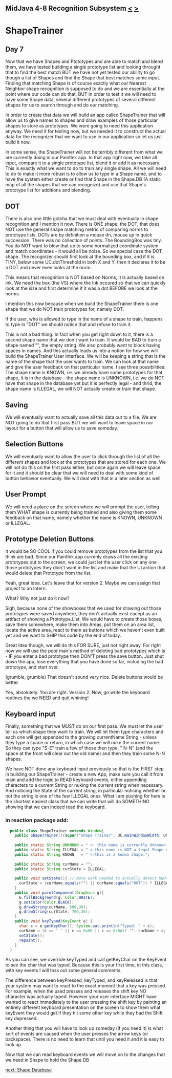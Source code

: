 ## MidJava 4-8 Recognition Subsystem [&LT;](MJ0407.md) [&GT;](MJ0409.md)
  
# ShapeTrainer
## Day 7

Now that we have Shapes and Ptototypes and are able to match and blend them, we have tested building a single prototype list and looking throught that to find the best match BUT we have not yet tested our ability to go though a list of Shapes and find the Shape that best matches some input. Finding that matching Shape is of course exactly what our Nearest Neighbor shape recognition is supposed to do and we are essentially at the point where our code can do that, BUT in order to test it we will need to have some Shape data, several different prototypes of several different shapes for us to search through and do our matching.

In order to create that data we will build an app called ShapeTrainer that will allow us to give names to shapes and draw examples of those particular shapes to store as prototypes. We were going to need this application anyway. We need it for testing now, but we needed it to construct the actual data for the recognizer that we want to use in our application so let us just build it now.

In some sense, the ShapeTrainer will not be terribly different from what we are currently doing in our PaintInk app. In that app right now, we take all input, compare it to a single prototype list, blend it or add it as necessary. This is exactly what we want to do to train any single shape. All we will need to do to make it more robust is to allow us to type in a Shape name, and to have the system either create or find that Shape in the Shape.DB (A static map of all the shapes that we can recognize) and use that Shape's prototype list for additions and blending.

## DOT

There is also one little gotcha that we must deal with eventually in shape recognition and I mention it now. There is ONE shape, the DOT, that does NOT use the general shape matching metric of comparing norms to prototype lists. DOTs are by definition a mouse dn, mouse up in quick succession. There was no collection of points. The BoundingBox was tiny. You do NOT want to blow that up to some normalized coordinate system and match coordinates - it would all be noise. So we special case the DOT shape. The recognizer should first look at the bounding box, and if it is TINY, below some UC.dotThreshold in both X and Y, then it declares it to be a DOT and never even looks at the norm.

This means that recognition is NOT based on Norms, it is actually based on Ink. We need the box (the VS) where the Ink occured so that we can quickly look at the size and first determine if it was a dot BEFORE we look at the norms.

I mention this now because when we build the ShapeTrainer there is one shape that we do NOT train prototypes for, namely DOT.

If the user, who is allowed to type in the name of a shape to train, happens to type in "DOT" we should notice that and refuse to train it.

This is not a bad thing. In fact when you get right down to it, there is a second shape name that we don't want to train. It would be BAD to train a shape named "", the empty string. We also probably want to block having spaces in names. And this actually leads us into a notion for how we will build the ShapeTrainer User Interface. We will be keeping a string that is the name of the shape that the user wants to train. We can look at that name and give the user feedback on that particular name. I see three possibilities: The shape name is KNOWN, i.e. we already have some prototypes for that shape, it is in the database - the shape name is UNKNOWN, i.e. we do NOT have that shape in the database yet but it is perfectly legal - and thrid, the shape name is ILLEGAL, we will NOT actually create or train that shape.

## Saving

We will eventually want to actually save all this data out to a file. We are NOT going to do that first pass BUT we will want to leave space in our layout for a button that will allow us to save someday.

## Selection Buttons

We will eventually want to allow the user to click through the list of all the different shapes and look at the prototypes that are stored for each one. We will not do this on the first pass either, but once again we will leave space for it and it should be clear that we will need to deal with some kind of button behavior eventually. We will deal with that in a later section as well.

## User Prompt

We will need a place on the screen where we will prompt the user, telling them WHAT shape is currently being trained and also giving them some feedback on that name, namely whether the name is KNOWN, UNKNOWN or ILLEGAL.

## Prototype Deletion Buttons

It would be SO COOL if you could remove prototypes from the list that you think are bad. Since our PaintInk app currenly draws all the existing prototypes out to the screen, we could just let the user click on any one those prototypes they didn't want in the list and make that the UI action that would delete that Prototype from the list.

Yeah, great idea. Let's leave that for version 2. Maybe we can assign that project to an Intern. 

What? Why not just do it now?

Sigh, because none of the showboxes that we used for drawing out those prototypes were saved anywhere, they don't actually exist eacept as an artifact of showing a Prototype.List. We would have to create those boxes, save them somewhere, make them into Areas, put them on an area list, locate the active area, react to them as buttons which we haven't even built yet and we want to SHIP this code by the end of today.

Great Idea though, we will do this FOR SURE, just not right away. For right now we will use the poor man's method of deleting bad prototypes which is - IF you enter a bad prototype then DON'T press the save button. Just shut down the app, lose everything that you have done so far, including the bad prototype, and start over.

(grumble, grumble) That doesn't sound very nice. Delete buttons would be better.

Yes, absolutely. You are right. Version 2. Now, go write the keyboard routines the we NEED and quit whining!


## Keyboard input

Finally, something that we MUST do on our first pass. We must let the user tell us which shape they want to train. We will let them type characters and each one will get appended to the growing currentName String - unless they type a space or return, in which case we will nuke the current name. So they can type "S-E" train a few of those then type, " N-N" (and the space at the front will clear out the old name) and then they train some N-N shapes.

We have NOT done any keyboard input previously so that is the FIRST step in building our ShapeTrainer - create a new App, make sure you call it from main and add the logic to READ keyboard events, either appending characters to a current String or nuking the current string when necessary. And noticing the State of the current string, in particular noticing whether or not the string is one of the few ILLEGAL ones. What I am pushing for here is the shortest easiest class that we can write that will do SOMETHING showing that we can indeed read the keyboard.

### in reaction package add:
```java
  public class ShapeTrainer extends Window{
    public ShapeTrainer(){super("Shape Trainer", UC.mainWindowWidth, UC.mainWindowHeight);}
    
    public static String UNKNOWN = " <- this name is currently Unknown.";
    public static String ILLEGAL = " <-this name is NOT a legal Shape name.";
    public static String KNOWN   = " <-this is a known shape.";
  
    public static String curName = "";  
    public static String curState = ILLEGAL;
    
    public void setState(){ // more work needed to actually detect KNOWN
      curState = (curName.equals("") || curName.equals("DOT")) ? ILLEGAL : UNKNOWN;
    }
    public void paintComponent(Graphics g){
      G.fillBackground(g, Color.WHITE);
      g.setColor(Color.BLACK);
      g.drawString(curName, 600,30);
      g.drawString(curState, 700,30);
    }
    public void keyTyped(KeyEvent e) {
      char c = e.getKeyChar(); System.out.println("Typed: " + c);
      curName = (c == ' ' || c == 0x0D || c == 0x0A)? "": curName + c; // x0D & x0A are ascii CR & LF
      setState();      
      repaint();
    }
  }
```

As you can see, we override keyTyped and call getKeyChar on the KeyEvent to see the char that was typed. Because this is your first time, in this class, with key events I will toss out some general comments.

The difference between keyPressed, keyTyped, and keyReleased is that your system may want to react to the exact moment that a key was pressed. For example, when the used presses and releases the shift key NO character was actually typed. However your user interface MIGHT have wanted to react immediately to the user pressing the shift key by painting an entirely different keyboard presentation on the screen to show them what keyEvent they would get if they hit some other key while they had the Shift key depressed. 

Another thing that you will have to look up someday (if you need it) is what sort of events are caused when the user presses the arrow keys (or backspace). There is no need to learn that until you need it and it is easy to look up.

Now that we can read keyboard events we will move on to the changes that we need in Shape to hold the Shape.DB

[next: Shape Database](MJ0409.md)